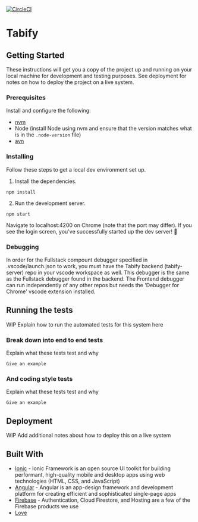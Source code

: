 [![CircleCI](https://circleci.com/gh/raychz/tabify/tree/master.svg?style=svg&circle-token=c39c47037361a7c7422e5a21c49538e32e553910)](https://circleci.com/gh/raychz/tabify/tree/master)

# Tabify

## Getting Started

These instructions will get you a copy of the project up and running on your local machine for development and testing purposes. See deployment for notes on how to deploy the project on a live system.

### Prerequisites

Install and configure the following:
- [nvm](https://github.com/nvm-sh/nvm#installing-and-updating)
- Node (install Node using nvm and ensure that the version matches what is in the `.node-version` file)
- [avn](https://github.com/wbyoung/avn)

### Installing

Follow these steps to get a local dev environment set up.

1. Install the dependencies.

```
npm install
```

2. Run the development server.
```
npm start
```

Navigate to localhost:4200 on Chrome (note that the port may differ). If you see the login screen, you've successfully started up the dev server! 🎉

### Debugging

 In order for the Fullstack compount debugger specified in .vscode/launch.json to work, you must have the Tabify backend (tabify-server) repo in your vscode workspace as well. This debugger is the same as the Fullstack debugger found in the backend. The Frontend debugger can run independently of any other repos but needs the 'Debugger for Chrome' vscode extension installed.
 
## Running the tests

WIP Explain how to run the automated tests for this system here

### Break down into end to end tests

Explain what these tests test and why

```
Give an example
```

### And coding style tests

Explain what these tests test and why

```
Give an example
```

## Deployment

WIP Add additional notes about how to deploy this on a live system

## Built With

* [Ionic](https://ionicframework.com/) - Ionic Framework is an open source UI toolkit for building performant, high-quality mobile and desktop apps using web technologies (HTML, CSS, and JavaScript)
* [Angular](https://angular.io/) - Angular is an app-design framework and development platform for creating efficient and sophisticated single-page apps
* [Firebase](https://firebase.google.com/) - Authentication, Cloud Firestore, and Hosting are a few of the Firebase products we use
* [Love](https://www.goodtherapy.org/blog/psychpedia/love)
